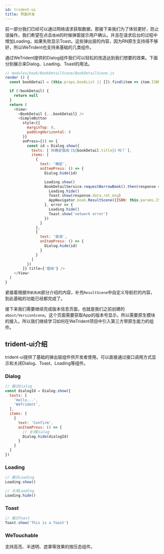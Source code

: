```yaml
---
id: trident-ui
title: 界面开发
---
```


前一部分我们已经可以通过网络请求获取数据，那接下来我们为了体验更好，防止误操作，我们希望在点击`借阅`的时候弹窗提示用户确认。并且在请求后台的过程中增加Loading，如果失败显示Toast。这些弹出层的内容，因为RN原生支持得不够好，所以WeTrident也支持来基础的几类组件。

通过WeTrident提供的Dialog组件我们可以轻松的改造达到我们想要的效果。下面分别展示来Dialog、Loading、Toast的用法。
```js
// modules/book/BookDetailScene/BookDetailScene.js
render () {
  const bookDetail = (this.props.bookList || []).find(item => item.ISBN === this.params.ISBN)

  if (!bookDetail) {
    return null
  }
  return (
    <View>
      <BookDetail {...bookDetail} />
      <SimpleButton
        style={{
          marginTop: 8,
          paddingHorizontal: 8
        }}
        onPress={() => {
          const id = Dialog.show({
            texts: [`你确定借阅《${bookDetail.title}》吗？`],
            items: [
              {
                text: '确定',
                onItemPress: () => {
                  Dialog.hide(id)

                  Loading.show()
                  BookDetailService.requestBorrowBook().then(response => {
                    Loading.hide()
                    Toast.show(response.data.ret_msg)
                    AppNavigator.book.ResultScene({ISBN: this.params.ISBN})
                  }, error => {
                    Loading.hide()
                    Toast.show('network error')
                  })
                }
              },
              {
                text: '取消',
                onItemPress: () => {
                  Dialog.hide(id)
                }
              }
            ]
          })
        }} title={'借阅'} />
    </View>
  )
}
```

紧接着根据`导航系统`部分介绍的内容，补充`ResultScene`中自定义导航栏的内容，到此基础的功能已经都完成了。

接下来我们需要继续完成版本信息页面，也就是我们之前创建的`about/VersionScene`。这个页面需要获取App的版本号显示，所以需要原生模块的接入，所以我们继续学习如何在WeTrident项目中引入第三方带原生能力的组件。


## trident-ui介绍
trident-ui提供了基础的弹出层组件供开发者使用。可以直接通过接口调用方式显示和关闭Dialog、Toast、Loading等组件。

### Dialog
``` js
// 展示Dialog
const dialogId = Dialog.show({
  texts: [
    'Hello...',
    'WeTrident',
  ],
  items: [
    {
      text: 'Confirm',
      onItemPress: () => {
        // 关闭Dialog
        Dialog.hide(dialogId)
      }
    }
  ]
})

```

### Loading
``` js
// 展示Loading
Loading.show()

// 关闭Loading
Loading.hide()
```

### Toast
``` js
// 展示Toast
Toast.show('This is a Toast')
```

### WeTouchable
支持高亮、半透明、遮罩等效果的按压态组件。

